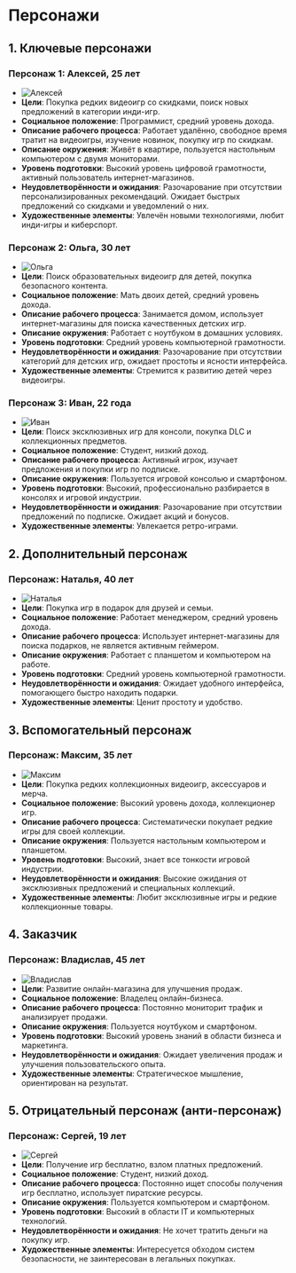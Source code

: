 # Персонажи

## 1. Ключевые персонажи

### Персонаж 1: Алексей, 25 лет
- ![Алексей](../../images/alexei.png)
- **Цели**: Покупка редких видеоигр со скидками, поиск новых предложений в категории инди-игр.
- **Социальное положение**: Программист, средний уровень дохода.
- **Описание рабочего процесса**: Работает удалённо, свободное время тратит на видеоигры, изучение новинок, покупку игр по скидкам.
- **Описание окружения**: Живёт в квартире, пользуется настольным компьютером с двумя мониторами.
- **Уровень подготовки**: Высокий уровень цифровой грамотности, активный пользователь интернет-магазинов.
- **Неудовлетворённости и ожидания**: Разочарование при отсутствии персонализированных рекомендаций. Ожидает быстрых предложений со скидками и уведомлений о них.
- **Художественные элементы**: Увлечён новыми технологиями, любит инди-игры и киберспорт.

### Персонаж 2: Ольга, 30 лет
- ![Ольга](../../images/olga.png)
- **Цели**: Поиск образовательных видеоигр для детей, покупка безопасного контента.
- **Социальное положение**: Мать двоих детей, средний уровень дохода.
- **Описание рабочего процесса**: Занимается домом, использует интернет-магазины для поиска качественных детских игр.
- **Описание окружения**: Работает с ноутбуком в домашних условиях.
- **Уровень подготовки**: Средний уровень компьютерной грамотности.
- **Неудовлетворённости и ожидания**: Разочарование при отсутствии категорий для детских игр, ожидает простоты и ясности интерфейса.
- **Художественные элементы**: Стремится к развитию детей через видеоигры.

### Персонаж 3: Иван, 22 года
- ![Иван](../../images/ivan.png)
- **Цели**: Поиск эксклюзивных игр для консоли, покупка DLC и коллекционных предметов.
- **Социальное положение**: Студент, низкий доход.
- **Описание рабочего процесса**: Активный игрок, изучает предложения и покупки игр по подписке.
- **Описание окружения**: Пользуется игровой консолью и смартфоном.
- **Уровень подготовки**: Высокий, профессионально разбирается в консолях и игровой индустрии.
- **Неудовлетворённости и ожидания**: Разочарование при отсутствии предложений по подписке. Ожидает акций и бонусов.
- **Художественные элементы**: Увлекается ретро-играми.

## 2. Дополнительный персонаж

### Персонаж: Наталья, 40 лет
- ![Наталья](../../images/natali.png)
- **Цели**: Покупка игр в подарок для друзей и семьи.
- **Социальное положение**: Работает менеджером, средний уровень дохода.
- **Описание рабочего процесса**: Использует интернет-магазины для поиска подарков, не является активным геймером.
- **Описание окружения**: Работает с планшетом и компьютером на работе.
- **Уровень подготовки**: Средний уровень компьютерной грамотности.
- **Неудовлетворённости и ожидания**: Ожидает удобного интерфейса, помогающего быстро находить подарки.
- **Художественные элементы**: Ценит простоту и удобство.

## 3. Вспомогательный персонаж

### Персонаж: Максим, 35 лет
- ![Максим](../../images/maksim.png)
- **Цели**: Покупка редких коллекционных видеоигр, аксессуаров и мерча.
- **Социальное положение**: Высокий уровень дохода, коллекционер игр.
- **Описание рабочего процесса**: Систематически покупает редкие игры для своей коллекции.
- **Описание окружения**: Пользуется настольным компьютером и планшетом.
- **Уровень подготовки**: Высокий, знает все тонкости игровой индустрии.
- **Неудовлетворённости и ожидания**: Высокие ожидания от эксклюзивных предложений и специальных коллекций.
- **Художественные элементы**: Любит эксклюзивные игры и редкие коллекционные товары.

## 4. Заказчик

### Персонаж: Владислав, 45 лет
- ![Владислав](../../images/vlad.png)
- **Цели**: Развитие онлайн-магазина для улучшения продаж.
- **Социальное положение**: Владелец онлайн-бизнеса.
- **Описание рабочего процесса**: Постоянно мониторит трафик и анализирует продажи.
- **Описание окружения**: Пользуется ноутбуком и смартфоном.
- **Уровень подготовки**: Высокий уровень знаний в области бизнеса и маркетинга.
- **Неудовлетворённости и ожидания**: Ожидает увеличения продаж и улучшения пользовательского опыта.
- **Художественные элементы**: Стратегическое мышление, ориентирован на результат.

## 5. Отрицательный персонаж (анти-персонаж)

### Персонаж: Сергей, 19 лет
- ![Сергей](../../images/sergei.png)
- **Цели**: Получение игр бесплатно, взлом платных предложений.
- **Социальное положение**: Студент, низкий доход.
- **Описание рабочего процесса**: Постоянно ищет способы получения игр бесплатно, использует пиратские ресурсы.
- **Описание окружения**: Пользуется компьютером и смартфоном.
- **Уровень подготовки**: Высокий в области IT и компьютерных технологий.
- **Неудовлетворённости и ожидания**: Не хочет тратить деньги на покупку игр.
- **Художественные элементы**: Интересуется обходом систем безопасности, не заинтересован в легальных покупках.
